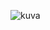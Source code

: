 ![kuva](https://user-images.githubusercontent.com/58463139/119800875-d7aa9100-bee5-11eb-9be1-c989b8632aaa.png)
